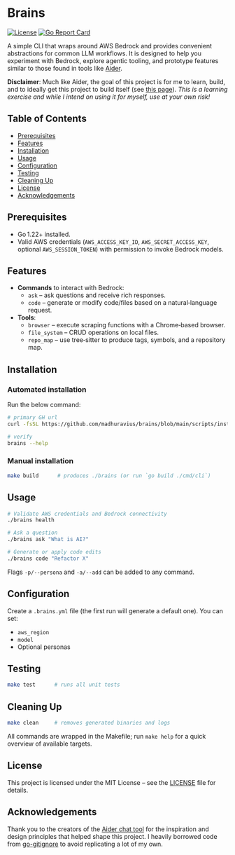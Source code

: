 # Brains

[![License](https://img.shields.io/badge/license-MIT-blue.svg)](LICENSE)
[![Go Report Card](https://goreportcard.com/badge/github.com/madhuravius/brains)](https://goreportcard.com/report/github.com/madhuravius/brains)

A simple CLI that wraps around AWS Bedrock and provides convenient abstractions for common LLM workflows. It is designed to help you experiment with Bedrock, explore agentic tooling, and prototype features similar to those found in tools like [Aider](https://github.com/Aider-AI/aider).

__Disclaimer__: Much like Aider, the goal of this project is for me to learn, build, and to ideally get this project to build itself (see [this page](https://aider.chat/HISTORY.html)). _This is a learning exercise and while I intend on using it for myself, use at your own risk!_

## Table of Contents
- [Prerequisites](#prerequisites)
- [Features](#features)
- [Installation](#installation)
- [Usage](#usage)
- [Configuration](#configuration)
- [Testing](#testing)
- [Cleaning Up](#cleaning-up)
- [License](#license)
- [Acknowledgements](#acknowledgements)

## Prerequisites
- Go 1.22+ installed.
- Valid AWS credentials (`AWS_ACCESS_KEY_ID`, `AWS_SECRET_ACCESS_KEY`, optional `AWS_SESSION_TOKEN`) with permission to invoke Bedrock models.

## Features
- **Commands** to interact with Bedrock:
  - `ask` – ask questions and receive rich responses.
  - `code` – generate or modify code/files based on a natural‑language request.
- **Tools**:
  - `browser` – execute scraping functions with a Chrome‑based browser.
  - `file_system` – CRUD operations on local files.
  - `repo_map` – use tree‑sitter to produce tags, symbols, and a repository map.

## Installation

### Automated installation

Run the below command:

```sh
# primary GH url
curl -fsSL https://github.com/madhuravius/brains/blob/main/scripts/installer.sh?raw=true | bash

# verify
brains --help
```

### Manual installation

```bash
make build      # produces ./brains (or run `go build ./cmd/cli`)
```

## Usage
```bash
# Validate AWS credentials and Bedrock connectivity
./brains health

# Ask a question
./brains ask "What is AI?"

# Generate or apply code edits
./brains code "Refactor X"
```

Flags `-p/--persona` and `-a/--add` can be added to any command.

## Configuration
Create a `.brains.yml` file (the first run will generate a default one). You can set:
- `aws_region`
- `model`
- Optional personas

## Testing
```bash
make test      # runs all unit tests
```

## Cleaning Up
```bash
make clean     # removes generated binaries and logs
```

All commands are wrapped in the Makefile; run `make help` for a quick overview of available targets.

## License
This project is licensed under the MIT License – see the [LICENSE](LICENSE.md) file for details.

## Acknowledgements

Thank you to the creators of the [Aider chat tool](https://github.com/Aider-AI/aider) for the inspiration and design principles that helped shape this project.
I heavily borrowed code from [go-gitignore](https://github.com/sabhiram/go-gitignore) to avoid replicating a lot of my own.
